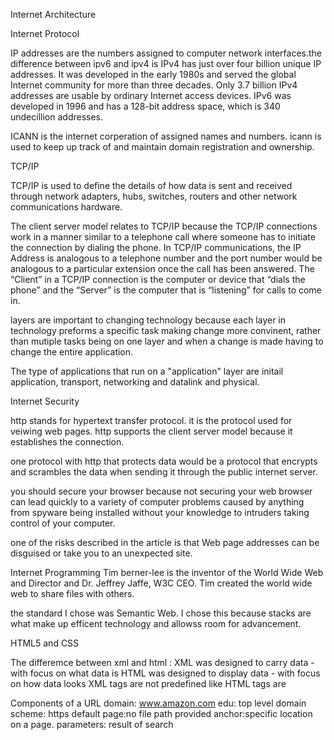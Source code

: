 Internet  Architecture 

Internet Protocol

 IP addresses are the numbers assigned to computer network interfaces.the difference between ipv6 and ipv4 is IPv4 has just over four billion unique IP addresses. It was developed in the early 1980s and served the global Internet community for more than three decades. Only 3.7 billion IPv4 addresses are usable by ordinary Internet access devices. IPv6 was developed in 1996 and has a 128-bit address space, which is 340 undecillion addresses.
 
ICANN is the internet corperation of assigned names and numbers. icann is used to keep up track of and maintain domain registration and ownership.
 
 TCP/IP
 
TCP/IP is used to define the details of how data is sent and received through network adapters, hubs, switches, routers and other network communications hardware. 
 
 The client server model relates to TCP/IP because the TCP/IP connections work in a manner similar to a telephone call where someone has to initiate the connection by dialing the phone. In TCP/IP communications, the IP Address is analogous to a telephone number and the port number would be analogous to a particular extension once the call has been answered.  The “Client” in a TCP/IP connection is the computer or device that “dials the phone” and the “Server” is the computer that is “listening” for calls to come in.
 
 layers are important to changing technology because each layer in technology preforms a specific task making change more convinent, rather than mutiple tasks being on one layer and when a change is made having to change the entire application.
 
 The type of applications that run on a "application" layer are initail application, transport, networking and datalink and physical.
 
 Internet Security
 
 http stands for hypertext transfer protocol. it is the protocol used for veiwing web pages. http supports the client server model because it establishes the connection.
 
 one protocol with http that protects data would be a protocol that encrypts and scrambles the data when sending it through the public internet server.
 
 you should secure your browser because not securing your web browser can lead quickly to a variety of computer problems caused by anything from spyware being installed without your knowledge to intruders taking control of your computer.
 
 one of the risks described in the article is that Web page addresses can be disguised or take you to an unexpected site.
 
  Internet Programming 
Tim berner-lee is the inventor of the World Wide Web and Director and Dr. Jeffrey Jaffe, W3C CEO. Tim created the world wide web to share files with others.

the standard I chose was Semantic Web. I chose this because stacks are what make up efficent technology and allowss room for advancement.

HTML5 and CSS 

The differemce between xml and html :
XML was designed to carry data - with focus on what data is
HTML was designed to display data - with focus on how data looks
XML tags are not predefined like HTML tags are

 Components of a URL 
 domain: www.amazon.com
 edu: top level domain
 scheme: https
 default page:no file path provided
 anchor:specific location on a page.
parameters: result of search
